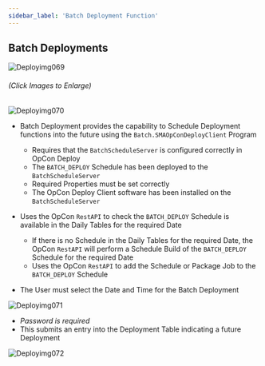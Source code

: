 ```yaml
---
sidebar_label: 'Batch Deployment Function'
---
```


## Batch Deployments

![Deployimg069](../static/imgdeploy/Deployimg069.png)

###### (Click Images to Enlarge)

![Deployimg070](../static/imgdeploy/Deployimg070.png)

* Batch Deployment provides the capability to Schedule Deployment functions into the future using the ```Batch.SMAOpConDeployClient``` Program
  * Requires that the ```BatchScheduleServer``` is configured correctly in OpCon Deploy
  * The ```BATCH_DEPLOY``` Schedule has been deployed to the ```BatchScheduleServer```
  * Required Properties must be set correctly
  * The OpCon Deploy Client software has been installed on the ```BatchScheduleServer```

* Uses the OpCon ```RestAPI``` to check the ```BATCH_DEPLOY``` Schedule is available in the Daily Tables for the required Date
  * If there is no Schedule in the Daily Tables for the required Date, the OpCon ```RestAPI``` will perform a Schedule Build of the ```BATCH_DEPLOY``` Schedule for the required Date
  * Uses the OpCon ```RestAPI``` to add the Schedule or Package Job to the ```BATCH_DEPLOY``` Schedule

* The User must select the Date and Time for the Batch Deployment

![Deployimg071](../static/imgdeploy/Deployimg071.png)

* _Password is required_
* This submits an entry into the Deployment Table indicating a future Deployment

![Deployimg072](../static/imgdeploy/Deployimg072.png)